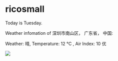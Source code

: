 # ricosmall

Today is Tuesday.

Weather infomation of 深圳市南山区， 广东省， 中国: 

Weather: 晴, Temperature: 12 ℃ , Air Index: 10 优

<img src="https://github-readme-stats.vercel.app/api?username=ricosmall&show_icons=true" />
